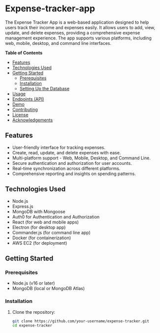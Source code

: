 # Expense-tracker-app

The Expense Tracker App is a web-based application designed to help users track their income and expenses easily. It allows users to add, view, update, and delete expenses, providing a comprehensive expense management experience. The app supports various platforms, including web, mobile, desktop, and command line interfaces.

**Table of Contents**
- [Features](#features)
- [Technologies Used](#technologies-used)
- [Getting Started](#getting-started)
  - [Prerequisites](#prerequisites)
  - [Installation](#installation)
  - [Setting Up the Database](#setting-up-the-database)
- [Usage](#usage)
- [Endpoints (API)](#endpoints-api)
- [Demo](#demo)
- [Contributing](#contributing)
- [License](#license)
- [Acknowledgements](#acknowledgements)

## Features

- User-friendly interface for tracking expenses.
- Create, read, update, and delete expenses with ease.
- Multi-platform support - Web, Mobile, Desktop, and Command Line.
- Secure authentication and authorization for user accounts.
- Real-time synchronization across different platforms.
- Comprehensive reporting and insights on spending patterns.

## Technologies Used

- Node.js
- Express.js
- MongoDB with Mongoose
- Auth0 for Authentication and Authorization
- React (for web and mobile apps)
- Electron (for desktop app)
- Commander.js (for command line app)
- Docker (for containerization)
- AWS EC2 (for deployment)

## Getting Started

### Prerequisites

- Node.js (v16 or later)
- MongoDB (local or MongoDB Atlas)

### Installation

1. Clone the repository:
   ```bash
   git clone https://github.com/your-username/expense-tracker.git
   cd expense-tracker
